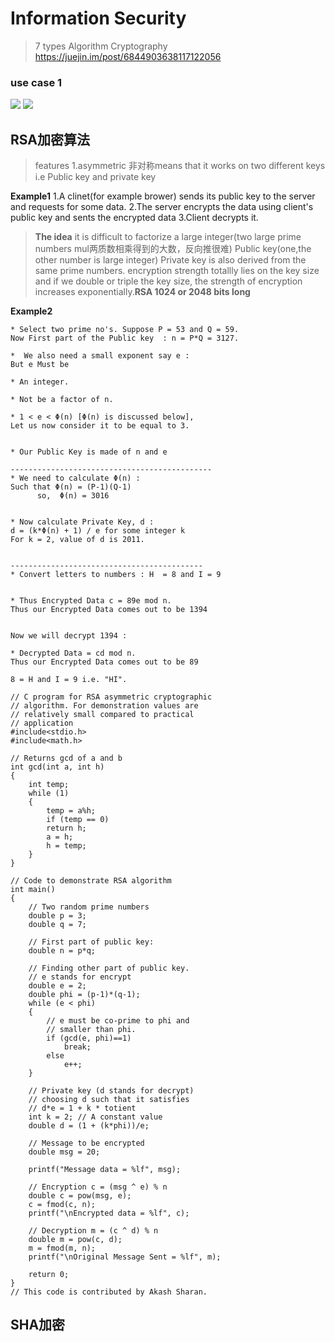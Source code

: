 # Information Security
> 7 types Algorithm Cryptography
> https://juejin.im/post/6844903638117122056
### use case 1
![](https://i.imgur.com/ZN94Z6j.png)
![](https://i.imgur.com/W07F5GL.png)


## RSA加密算法
> features
1.asymmetric 非对称means that it works on two different keys i.e Public key and private key

**Example1**
1.A clinet(for example brower) sends its public key to the server and requests for some data.
2.The server encrypts the data using client's public key and sents the encrypted data
3.Client decrypts it.

> **The idea**
> it is difficult to factorize a large integer(two large prime numbers mul两质数相乘得到的大数，反向推很难)
Public key(one,the other number is large integer)
Private key is also derived from the same prime numbers.
encryption strength totallly lies on the key size and if we double or triple the key size, the strength of encryption increases exponentially.**RSA 1024 or 2048 bits long**

**Example2**
```
* Select two prime no's. Suppose P = 53 and Q = 59.
Now First part of the Public key  : n = P*Q = 3127.

*  We also need a small exponent say e : 
But e Must be 

* An integer.

* Not be a factor of n.
 
* 1 < e < Φ(n) [Φ(n) is discussed below], 
Let us now consider it to be equal to 3.

    
* Our Public Key is made of n and e

---------------------------------------------
* We need to calculate Φ(n) :
Such that Φ(n) = (P-1)(Q-1)     
      so,  Φ(n) = 3016

    
* Now calculate Private Key, d : 
d = (k*Φ(n) + 1) / e for some integer k
For k = 2, value of d is 2011.


-------------------------------------------
* Convert letters to numbers : H  = 8 and I = 9

    
* Thus Encrypted Data c = 89e mod n. 
Thus our Encrypted Data comes out to be 1394


Now we will decrypt 1394 : 
    
* Decrypted Data = cd mod n. 
Thus our Encrypted Data comes out to be 89

8 = H and I = 9 i.e. "HI".

```



```
// C program for RSA asymmetric cryptographic 
// algorithm. For demonstration values are 
// relatively small compared to practical 
// application 
#include<stdio.h> 
#include<math.h> 

// Returns gcd of a and b 
int gcd(int a, int h) 
{ 
	int temp; 
	while (1) 
	{ 
		temp = a%h; 
		if (temp == 0) 
		return h; 
		a = h; 
		h = temp; 
	} 
} 

// Code to demonstrate RSA algorithm 
int main() 
{ 
	// Two random prime numbers 
	double p = 3; 
	double q = 7; 

	// First part of public key: 
	double n = p*q; 

	// Finding other part of public key. 
	// e stands for encrypt 
	double e = 2; 
	double phi = (p-1)*(q-1); 
	while (e < phi) 
	{ 
		// e must be co-prime to phi and 
		// smaller than phi. 
		if (gcd(e, phi)==1) 
			break; 
		else
			e++; 
	} 

	// Private key (d stands for decrypt) 
	// choosing d such that it satisfies 
	// d*e = 1 + k * totient 
	int k = 2; // A constant value 
	double d = (1 + (k*phi))/e; 

	// Message to be encrypted 
	double msg = 20; 

	printf("Message data = %lf", msg); 

	// Encryption c = (msg ^ e) % n 
	double c = pow(msg, e); 
	c = fmod(c, n); 
	printf("\nEncrypted data = %lf", c); 

	// Decryption m = (c ^ d) % n 
	double m = pow(c, d); 
	m = fmod(m, n); 
	printf("\nOriginal Message Sent = %lf", m); 

	return 0; 
} 
// This code is contributed by Akash Sharan. 

```

## SHA加密

